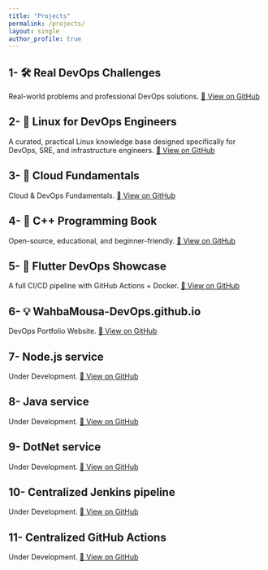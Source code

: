 ```yaml
---
title: "Projects"
permalink: /projects/
layout: single
author_profile: true
---
```


## 1- 🛠️ Real DevOps Challenges  
Real-world problems and professional DevOps solutions. 
[🔗 View on GitHub](https://github.com/AIOpsVision/Real-DevOps-Challenges)

## 2- 📂 Linux for DevOps Engineers
A curated, practical Linux knowledge base designed specifically for DevOps, SRE, and infrastructure engineers. 
[🔗 View on GitHub](https://github.com/AIOps-Vision/Linux-for-DevOps-Engineers)

## 3- 🧠 Cloud Fundamentals 
Cloud & DevOps Fundamentals. 
[🔗 View on GitHub](https://github.com/AIOps-Vision/Cloud-Fundamentals)

## 4- 📘 C++ Programming Book  
Open-source, educational, and beginner-friendly. 
[🔗 View on GitHub](https://github.com/AIOpsVision/Cpp-Educational-Book)

## 5- 📱 Flutter DevOps Showcase  
A full CI/CD pipeline with GitHub Actions + Docker. 
[🔗 View on GitHub](https://github.com/AIOpsVision/Flutter-App-DevOps)

## 6- 💡 WahbaMousa-DevOps.github.io
DevOps Portfolio Website. 
[🔗 View on GitHub](https://github.com/WahbaMousa-DevOps/WahbaMousa-DevOps.github.io)

## 7- Node.js service  
Under Development. 
[🔗 View on GitHub](https://github.com/AIOps-Vision/Node.js-service)

## 8- Java service 
Under Development. 
[🔗 View on GitHub](https://github.com/AIOps-Vision/Java-service)

## 9- DotNet service 
Under Development. 
[🔗 View on GitHub](https://github.com/AIOps-Vision/Node.js-service)

## 10- Centralized Jenkins pipeline 
Under Development. 
[🔗 View on GitHub](https://github.com/AIOps-Vision/Centralized-Jenkins-pipeline)

## 11- Centralized GitHub Actions
Under Development.
[🔗 View on GitHub](https://github.com/AIOps-Vision/Centralized-GitHub-Actions)